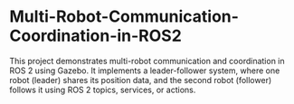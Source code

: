 # Multi-Robot-Communication-Coordination-in-ROS2
This project demonstrates multi-robot communication and coordination in ROS 2 using Gazebo. It implements a leader-follower system, where one robot (leader) shares its position data, and the second robot (follower) follows it using ROS 2 topics, services, or actions.
